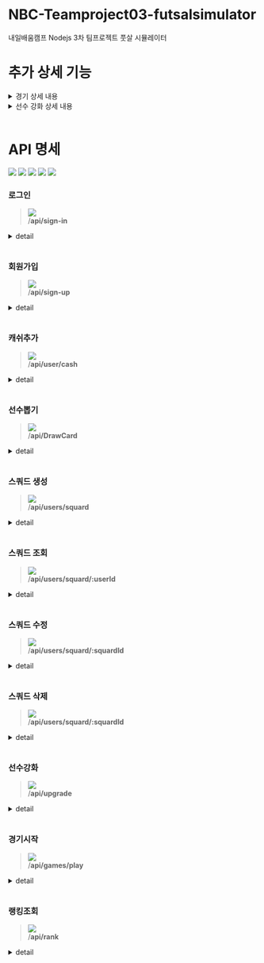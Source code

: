 # NBC-Teamproject03-futsalsimulator
내일배움캠프 Nodejs 3차 팀프로젝트 풋살 시뮬레이터



# 추가 상세 기능
<details markdown="1">
	<summary>경기 상세 내용</summary>
		경기 진행시, 각 팀의 스쿼드의 정보를 파악합니다.
</details>
<details markdown="1">
	<summary>선수 강화 상세 내용</summary>
		1. 필요한 Data<br>
		1.1 upgradePlayerName		: 사용자는 일반적으로 선수 이름만 알기 때문에 필요<br>		
							      >>이름으로 data를 찾음<br>
		1.2 upgradePlayerId		: 동명이인인 선수가 있을 수 있고 각각의 선수 id가 다르기 때문에 필요<br>
							      >>id로 정확한 data를 찾음<br>
		1.3 sacrificePlayerName		: upgradePlayerName 과 같음<br>
		1.4 sacrificePlayerId		: upgradePlayerId 와 같음<br>
	<br>
		2. 필요 조건<br>
		2.1 upgradePlayer Level = sacrificePlayer Level +1<br>
			:강화하려는 Player Level이 제물 Player Level 보다 무조건 1만 높아야 한다.<br>
		2.2 sacrificePlayer count -= 1<br>
			:강화할 때마다 제물 Player가 한개씩 소모된다.<br>
	<br>
		3. 강화 확률<br>
		1 Level ➺ 2 Level : 50%<br>
		2 Level ➺ 3 Level : 33.3%<br>
		3 Level ➺ 4 Level : 25%<br>
	<br>
		4.메커니즘<br>
		1. upgradePlayerName 로 PlayerPool에 있는 data를 찾는다<br>
   		>	동명이인이 있는 경우 upgradePlayerId를 통해서 data를 찾는다.<br>
		2. sacrificePlayerName 로 PlayerPool에 있는 data를 찾는다<br>
   		>	동명이인이 있는 경우 sacrificePlayerId 통해서 data를 찾는다.<br>
		3. 필요조건 2.1이 알맞는지 확인한다.<br>
	<br>
		4. 강화 시도<br>
	<br>
		5. 성공 시<br>
   		>	upgradePlayer 의 Level 이 +1만큼 오른다.<br>
   		>	sacrificePlayer 가 사라진다.<br>
   		실패 시<br>
   		>	sacrificePlayer 가 사라진다.<br>
</details>
<br>

# API 명세
 
![](https://img.shields.io/static/v1?label=&message=GET&color=blue)
![](https://img.shields.io/static/v1?label=&message=POST&color=brightgreen)
![](https://img.shields.io/static/v1?label=&message=PUT&color=orange)
![](https://img.shields.io/static/v1?label=&message=PATCH&color=yellow)
![](https://img.shields.io/static/v1?label=&message=DELETE&color=red)

### 로그인
 
> ![](https://img.shields.io/static/v1?label=&message=POST&color=brightgreen) <br>
> /**api/sign-in**

<details markdown="1">
<summary>detail</summary>
 
#### Parameters
 
##### Body

| name | type | description | required |
| :---: | :---: | :---: | :---: |
| accountName | string | 로그인 할 사용자의 아이디 | **Required** |
| password | string | 로그인 할 사용자의 비밀번호 | **Required** |

#### Response
 
  <details markdown="1">
  <summary>200 Ok : 성공적으로 로그인 된 경우</summary>
  
  ```
  {
    "message": "user님 환영합니다",
    "cash": 현재 캐쉬,
    "createdAt": "현재 날짜",
    "token": "token 정보"
  }
  ```
  </details>
  <details markdown="1">
  <summary>401 Unauthorized : 아이디, 비밀번호가 틀릴 때</summary>
   
  ```
  {
    "message": "인증 실패",
  }
  ```

  </details>
  
</details>
<br>


### 회원가입
 
> ![](https://img.shields.io/static/v1?label=&message=POST&color=brightgreen) <br>
> /**api/sign-up**

<details markdown="1">
<summary>detail</summary>
 
#### Parameters
 
##### Body

| name | type | description | required |
| :---: | :---: | :---: | :---: |
| accountName | string | 회원가입 할 사용자의 아이디 | **Required** |
| password | string | 회원가입 할 사용자의 비밀번호 | **Required** |

#### Response
 
  <details markdown="1">
  <summary>201 Created : 성공적으로 회원가입 된 경우</summary>
  
  ```
  {
    "message": "user님 환영합니다",
    "cash": 현재 캐쉬,
    "createdAt": "현재 날짜",
    "token": "token 정보"
  }
  ```
  </details>
  <details markdown="1">
  <summary>400 Bad Request : 아이디를 영소문자나 숫자로 입력하지 않은 경우</summary>
   
  ```
  {
    "message": "영소문자와 숫자로만 입력하세요",
  }
  ```

  </details>

  <details markdown="1">
  <summary>400 Bad Request : 비밀번호를 6자 이상으로 입력하지 않은 경우</summary>
   
  ```
  {
    "message": "6자 이상으로 입력하세요",
  }
  ```

  </details>
  
</details>
<br>

### 캐쉬추가
 
> ![](https://img.shields.io/static/v1?label=&message=PATCH&color=yellow) <br>
> /**api/user/cash**

<details markdown="1">
<summary>detail</summary>
 
#### Parameters
 
##### Body

| name | type | description | required |
| :---: | :---: | :---: | :---: |
| deposit | int | 추가할 금액 | **Required** |

#### Response
 
  <details markdown="1">
  <summary>201 Created : 성공적으로 회원가입 된 경우</summary>
  
  ```
  {

  }
  ```

  </details>
  
</details>
<br>


### 선수뽑기
 
> ![](https://img.shields.io/static/v1?label=&message=POST&color=brightgreen) <br>
> /**api/DrawCard**

<details markdown="1">
<summary>detail</summary>
 
#### Parameters
 
##### Body

| name | type | description | required |
| :---: | :---: | :---: | :---: |
| nationality | string | 국가 | **Required** |

#### Response
 
  <details markdown="1">
  <summary>200 ok : 성공적으로 카드를 뽑음 </summary>
  
  ```
  {
	   "message": "R. Mason선수가 뽑혔습니다.",
	   "data": {
		   "id": 45,
		   "userId": 55,
		   "playerId": 20,
		   "createdAt": "2024-06-07T02:41:12.316Z",
		   "playerLevel": 1,
		   "playerName": "R. Mason",
		   "count": 1,
		   "sidelined": false,
		   "stamina": 100
	   },
	   "cash": 9000
  }
  ```

  </details>
  <details markdown="1">
  <summary>500 Internal Server Error : 올바르지 않은 국가를 입력한 경우</summary>
   
  ```
  {
    "message": "패키지 구매 중 에러가 발생했습니다.",
  }
  ```

  </details>
  
</details>
<br>


### 스쿼드 생성
 
> ![](https://img.shields.io/static/v1?label=&message=POST&color=brightgreen) <br>
> /**api/users/squard**

<details markdown="1">
<summary>detail</summary>
 
#### Parameters
 
##### Body

| name | type | description | required |
| :---: | :---: | :---: | :---: |
| playerPoolId | int | playerPoolId값 | **Required** |

#### Response
 
  <details markdown="1">
  <summary>200 ok : 성공적으로 스쿼드를 생성 </summary>
  
  ```
  {
	"squardId": 28
  }
  ```

  </details>
  <details markdown="1">
  <summary>500 Internal Server Error : 올바르지 않은 id를 입력한 경우</summary>
   
  ```
  {
    "message": "스쿼드 생성 중 오류가 발생했습니다.",
  }
  ```

  </details>
  
</details>
<br>


### 스쿼드 조회
> ![](https://img.shields.io/static/v1?label=&message=GET&color=blue) <br>
> /**api/users/squard/:userId**

<details markdown="1">
<summary>detail</summary>
 
#### Parameters
 
##### Body

| name | type | description | required |
| :---: | :---: | :---: | :---: |

#### Response
 
  <details markdown="1">
  <summary>200 ok : 성공적으로 스쿼드 조회 </summary>
  
  ```
  [
	{
		"id": 26,
		"userId": 55,
		"playerPoolId": 46,
		"playerPool": {
			"id": 46,
			"userId": 55,
			"playerId": 236,
			"createdAt": "2024-06-07T02:51:32.756Z",
			"playerLevel": 1,
			"playerName": "D. Rose",
			"count": 1,
			"sidelined": false,
			"stamina": 100
		}
	},...
  ]

  ```

  </details>
  <details markdown="1">
  <summary>500 Internal Server Error : 올바르지 않은 id를 입력한 경우</summary>
   
  ```
  {
    "message": "스쿼드를 조회할 수 없습니다.",
  }
  ```

  </details>
  
</details>
<br>


### 스쿼드 수정
 
> ![](https://img.shields.io/static/v1?label=&message=PUT&color=orange) <br>
> /**api/users/squard/:squardId**

<details markdown="1">
<summary>detail</summary>
 
#### Parameters
 
##### Body

| name | type | description | required |
| :---: | :---: | :---: | :---: |
| playerPoolId | int | 해당하는 playerPoolId | **Required** |

#### Response
 
  <details markdown="1">
  <summary>200 OK : 성공적으로 수정된 경우</summary>
  
  ```
  {
    "id": 26,
    "userId": 55,
    "playerPoolId": "50",
  }

  ```

  </details>
  
  <details markdown="1">
  <summary>400 Bad Request : 다른 유저가 사용중인 playerPoolId일 경우</summary>
   
  ```
  {
    "error": "이 playerPool은 이미 다른 Squard와 연결되어 있습니다.",
  }

  ```

  </details>
  
</details>
<br>


### 스쿼드 삭제
 
> ![](https://img.shields.io/static/v1?label=&message=DELETE&color=red) <br>
> /**api/users/squard/:squardId**

<details markdown="1">
<summary>detail</summary>
 
#### Parameters
 
##### Body

| name | type | description | required |
| :---: | :---: | :---: | :---: |
| playerPoolId | int | 해당하는 playerPoolId | **Required** |

#### Response
 
  <details markdown="1">
  <summary>204 No Content : 성공적으로 삭제된 경우</summary>
  
  ```
  {
  }

  ```

  </details>
  
  <details markdown="1">
  <summary>500 Internal Server Error : playerPoolId가 스쿼드에 없는 경우</summary>
   
  ```
  {
    "error": "스쿼드 삭제 중 오류가 발생했습니다.",
  }

  ```

  </details>
  
</details>
<br>


### 선수강화
 
> ![](https://img.shields.io/static/v1?label=&message=PATCH&color=yellow) <br>
> /**api/upgrade**

<details markdown="1">
<summary>detail</summary>
 
#### Parameters
 
##### Body

| name | type | description | required |
| :---: | :---: | :---: | :---: |
| upgradePlayerName | string | 강화할 선수 이름 | **Required** |
| upgradePlayerId | string | 강화할 선수의 id | **Required** |
| sacrificePlayerName | string | 강화 재료로 사용할 선수의 이름 | **Required** |
| sacrificePlayerId | string | 강화 재료로 사용할 선수의 id | **Required** |

#### Response
 
  <details markdown="1">
  <summary>200 Ok : 성공적으로 강화가 된 경우</summary>
  
  ```
  {
	"message": "F. Lampard선수의 강화가 성공했습니다."
  }

  ```
  </details>
  <details markdown="1">
  <summary>400 Bad Request : 올바른 입력 값이 아닌 경우</summary>
   
  ```
  {
	"message": "다음을 통해 강화하려는 선수와 재료로 쓰일 선수를 선택해주세요 \n            data: [{\"id\":45,\"userId\":55,\"playerId\":20,\"createdAt\":\"2024-06-07T02:41:12.316Z\",\"playerLevel\":1,\"playerName\":\"R. 	 
        Mason\",\"count\":1,\"sidelined\":false,\"stamina\":100},{\"id\":46,\"userId\":55,\"playerId\":236,\"createdAt\":\"2024-06-07T02:51:32.756Z\",\"playerLevel\":1,\"playerName\":\"D. Rose\",\"count\":1,\"sidelined\":false,\"stamina\":100}, 
        {\"id\":47,\"userId\":55,\"playerId\":481,\"createdAt\":\"2024-06-07T02:51:33.806Z\",\"playerLevel\":1,\"playerName\":\"J. Wilshere\",\"count\":1,\"sidelined\":false,\"stamina\":100},{\"id\":48,\"userId\":55,\"playerId\":738,\"createdAt\":\"2024-06- 
        07T02:51:35.364Z\",\"playerLevel\":1,\"playerName\":\"O. Hargreaves\",\"count\":1,\"sidelined\":false,\"stamina\":100},{\"id\":49,\"userId\":55,\"playerId\":13,\"createdAt\":\"2024-06-07T02:51:35.914Z\",\"playerLevel\":1,\"playerName\":\"F. 
        Lampard\",\"count\":1,\"sidelined\":false,\"stamina\":100},{\"id\":50,\"userId\":55,\"playerId\":111,\"createdAt\":\"2024-06-07T02:51:36.468Z\",\"playerLevel\":1,\"playerName\":\"A. Young\",\"count\":1,\"sidelined\":false,\"stamina\":100}]\n            level 1 
        단계 >>> 2단계 : 강화 확률= 100%    제물선수의 조건 : 1level 선수 1명\n            level 2 단계 >>> 3단계 : 강화 확률= 50%     제물선수의 조건 : 2level 선수 2명\n            level 3 단계 >>> 4단계 : 강화 확률= 25%     제물선수의 조건 : 3level 선수 3명\n            "
  }

  ```

  </details>
  
</details>
<br>


### 경기시작
 
> ![](https://img.shields.io/static/v1?label=&message=POST&color=brightgreen) <br>
> /**api/games/play**

<details markdown="1">
<summary>detail</summary>
 
#### Parameters
 
##### Body

| name | type | description | required |
| :---: | :---: | :---: | :---: |

#### Response
 
  <details markdown="1">
  <summary>201 Created : 성공적 경기가 된 경우</summary>
  
  ```
  {
    "message": "5 : 3로 승리!"
  }
  ```
  </details>
  <details markdown="1">
  <summary>404 Not Found : 사용자의 스쿼드에 선수가 3명 미만일 경우</summary>
   
  ```
  {
    "message": "사용자의 스쿼드가 올바르지 않습니다"
  }
  ```

  </details>

  <details markdown="1">
  <summary>400 Bad Request : 스쿼드에 stamina가 0이거나 sideline이 true인 선수가 있는 경우</summary>
   
  ```
  {
    "message": "스쿼드에 경기를 뛸 수 없는 선수가 있습니다",
  }
  ```

  </details>

  <details markdown="1">
  <summary>404 Not Found : 매칭 상대를 찾을 수 없는 경우</summary>
   
  ```
  {
    "message": "매칭 상대를 찾을 수 없습니다.",
  }
  ```

  </details>
  
</details>
<br>


### 랭킹조회
> ![](https://img.shields.io/static/v1?label=&message=GET&color=blue) <br>
> /**api/rank**

<details markdown="1">
<summary>detail</summary>
 
#### Parameters
 
##### Body

| name | type | description | required |
| :---: | :---: | :---: | :---: |

#### Response
 
  <details markdown="1">
  <summary>200 ok : 성공적으로 랭킹 조회 </summary>
  
  ```
  {
	"message": "랭킹이 조회되었습니다",
	"data": [
		{
			"userId": 47,
			"rank": 1,
			"mmr": 1150
		},...
  }

  ```

  </details>
  <details markdown="1">
  <summary>500 Internal Server Error : 랭킹을 조회하지 못한 경우</summary>
   
  ```
  {
    "message": "서버 오류",
  }
  ```

  </details>
  
</details>
<br>
